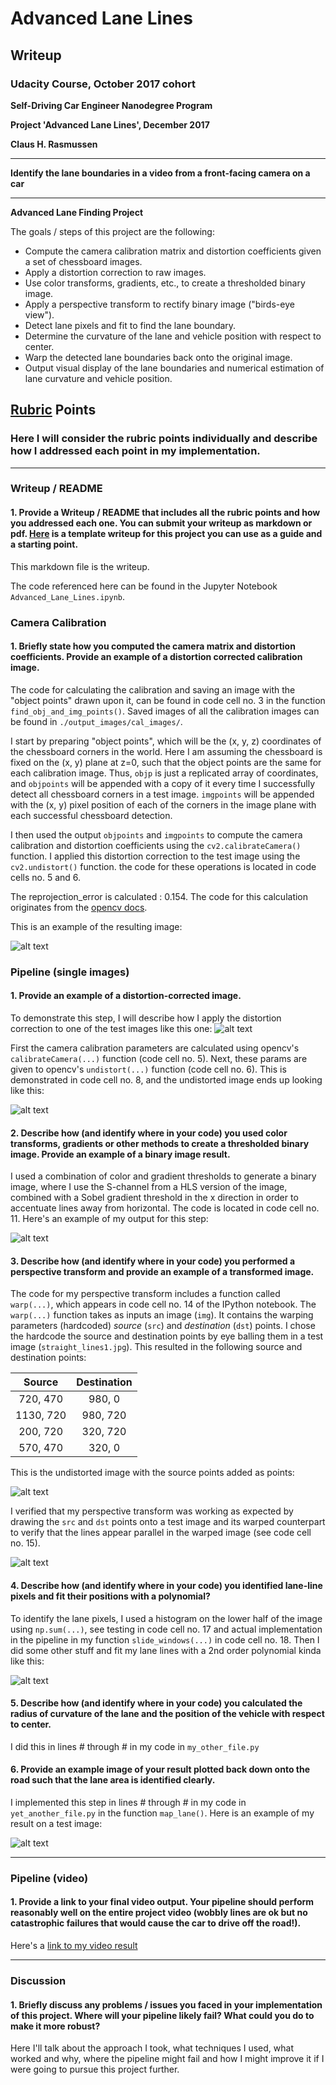 # **Advanced Lane Lines**

## Writeup

### Udacity Course, October 2017 cohort

**Self-Driving Car Engineer Nanodegree Program**

**Project 'Advanced Lane Lines', December 2017**

**Claus H. Rasmussen**

---

**Identify the lane boundaries in a video from a front-facing camera on a car**

---

**Advanced Lane Finding Project**

The goals / steps of this project are the following:

* Compute the camera calibration matrix and distortion coefficients given a set of chessboard images.
* Apply a distortion correction to raw images.
* Use color transforms, gradients, etc., to create a thresholded binary image.
* Apply a perspective transform to rectify binary image ("birds-eye view").
* Detect lane pixels and fit to find the lane boundary.
* Determine the curvature of the lane and vehicle position with respect to center.
* Warp the detected lane boundaries back onto the original image.
* Output visual display of the lane boundaries and numerical estimation of lane curvature and vehicle position.

[//]: # (Image References)

[cal3]: ./output_images/cal_images/calibration3.jpg "Calibration image no.3"
[dist_testimage2]: ./test_images/test2.jpg "Original, distorted Test image no. 2"
[undist_testimage2]: ./output_images/cal_images/test2_undistorted.jpg "Undistorted Test image no. 2"
[combined_binary_testimage2]: ./output_images/test2_combined_thresh.png "Binary Example"
[source_lines_image]: ./output_images/straight_lines1_undistorted.jpg "Undistorted image with Source points"
[warped_lines_image]: ./output_images/straight_lines1_warped.jpg "Warp Example"
[histogram]: ./output_images/test3_histogram.jpg "Histogram"
[image6]: ./examples/example_output.jpg "Output"
[video1]: ./project_video.mp4 "Video"

## [Rubric](https://review.udacity.com/#!/rubrics/571/view) Points

### Here I will consider the rubric points individually and describe how I addressed each point in my implementation.  

---

### Writeup / README

#### 1. Provide a Writeup / README that includes all the rubric points and how you addressed each one.  You can submit your writeup as markdown or pdf.  [Here](https://github.com/udacity/CarND-Advanced-Lane-Lines/blob/master/writeup_template.md) is a template writeup for this project you can use as a guide and a starting point.  

This markdown file is the writeup.

The code referenced here can be found in the Jupyter Notebook `Advanced_Lane_Lines.ipynb`.


### Camera Calibration

#### 1. Briefly state how you computed the camera matrix and distortion coefficients. Provide an example of a distortion corrected calibration image.

The code for calculating the calibration and saving an image with the "object points" drawn upon it, can be found in code cell no. 3 in the function `find_obj_and_img_points()`. Saved images of all the calibration images can be found in `./output_images/cal_images/`.  

I start by preparing "object points", which will be the (x, y, z) coordinates of the chessboard corners in the world. Here I am assuming the chessboard is fixed on the (x, y) plane at z=0, such that the object points are the same for each calibration image.  Thus, `objp` is just a replicated array of coordinates, and `objpoints` will be appended with a copy of it every time I successfully detect all chessboard corners in a test image.  `imgpoints` will be appended with the (x, y) pixel position of each of the corners in the image plane with each successful chessboard detection.  

I then used the output `objpoints` and `imgpoints` to compute the camera calibration and distortion coefficients using the `cv2.calibrateCamera()` function.  I applied this distortion correction to the test image using the `cv2.undistort()` function. the code for these operations is located in code cells no. 5 and 6.

The reprojection_error is calculated : 0.154.
The code for this calculation originates from the [opencv docs](https://docs.opencv.org/3.0-beta/doc/py_tutorials/py_calib3d/py_calibration/py_calibration.html).

This is an example of the resulting image:

![alt text][cal3]


### Pipeline (single images)

#### 1. Provide an example of a distortion-corrected image.

To demonstrate this step, I will describe how I apply the distortion correction to one of the test images like this one:
![alt text][dist_testimage2]

First the camera calibration parameters are calculated using opencv's `calibrateCamera(...)` function (code cell no. 5).
Next, these params are given to opencv's `undistort(...)` function (code cell no. 6).
This is demonstrated in code cell no. 8, and the undistorted image ends up looking like this:

![alt text][undist_testimage2]


#### 2. Describe how (and identify where in your code) you used color transforms, gradients or other methods to create a thresholded binary image.  Provide an example of a binary image result.

I used a combination of color and gradient thresholds to generate a binary image, where I use the S-channel from a HLS version of the image, combined with a Sobel gradient threshold in the x direction in order to accentuate lines away from horizontal. The code is located in code cell no. 11.
Here's an example of my output for this step:

![alt text][combined_binary_testimage2]


#### 3. Describe how (and identify where in your code) you performed a perspective transform and provide an example of a transformed image.

The code for my perspective transform includes a function called `warp(...)`, which appears in code cell no. 14 of the IPython notebook.  The `warp(...)` function takes as inputs an image (`img`). It contains the warping parameters (hardcoded) *source* (`src`) and *destination* (`dst`) points.  I chose the hardcode the source and destination points by eye balling them in a test image (`straight_lines1.jpg`). This resulted in the following source and destination points:

| Source        | Destination   |
|:-------------:|:-------------:|
| 720, 470      | 980, 0        |
| 1130, 720     | 980, 720      |
| 200, 720      | 320, 720      |
| 570, 470      | 320, 0        |

This is the undistorted image with the source points added as points:

![alt text][source_lines_image]

I verified that my perspective transform was working as expected by drawing the `src` and `dst` points onto a test image and its warped counterpart to verify that the lines appear parallel in the warped image (see code cell no. 15).

![alt text][warped_lines_image]


#### 4. Describe how (and identify where in your code) you identified lane-line pixels and fit their positions with a polynomial?

To identify the lane pixels, I used a histogram on the lower half of the image using `np.sum(...)`, see testing in code cell no. 17 and actual implementation in the pipeline in my function `slide_windows(...)` in code cell no. 18.
Then I did some other stuff and fit my lane lines with a 2nd order polynomial kinda like this:

![alt text][histogram]


#### 5. Describe how (and identify where in your code) you calculated the radius of curvature of the lane and the position of the vehicle with respect to center.

I did this in lines # through # in my code in `my_other_file.py`

#### 6. Provide an example image of your result plotted back down onto the road such that the lane area is identified clearly.

I implemented this step in lines # through # in my code in `yet_another_file.py` in the function `map_lane()`.  Here is an example of my result on a test image:

![alt text][image6]

---

### Pipeline (video)

#### 1. Provide a link to your final video output.  Your pipeline should perform reasonably well on the entire project video (wobbly lines are ok but no catastrophic failures that would cause the car to drive off the road!).

Here's a [link to my video result](./project_video.mp4)

---

### Discussion

#### 1. Briefly discuss any problems / issues you faced in your implementation of this project.  Where will your pipeline likely fail?  What could you do to make it more robust?

Here I'll talk about the approach I took, what techniques I used, what worked and why, where the pipeline might fail and how I might improve it if I were going to pursue this project further.  
